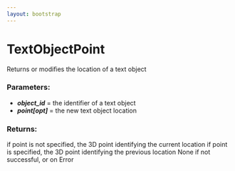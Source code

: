 ```yaml
---
layout: bootstrap
---
```


# TextObjectPoint

Returns or modifies the location of a text object
        

### Parameters:

- ***object_id*** = the identifier of a text object
- ***point[opt]*** = the new text object location
        

### Returns:


if point is not specified, the 3D point identifying the current location
if point is specified, the 3D point identifying the previous location
None if not successful, or on Error
        
